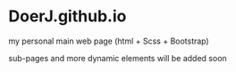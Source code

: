 # DoerJ.github.io
my personal main web page (html + Scss + Bootstrap)

sub-pages and more dynamic elements will be added soon
